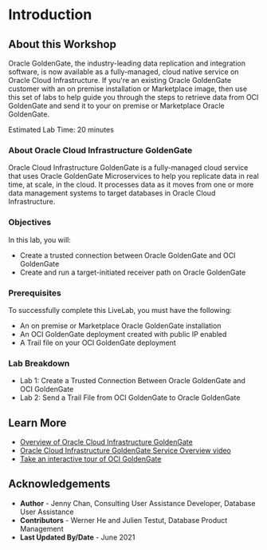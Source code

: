 # Introduction

## About this Workshop

Oracle GoldenGate, the industry-leading data replication and integration software, is now available as a fully-managed, cloud native service on Oracle Cloud Infrastructure. If you're an existing Oracle GoldenGate customer with an on premise installation or Marketplace image, then use this set of labs to help guide you through the steps to retrieve data from OCI GoldenGate and send it to your on premise or Marketplace Oracle GoldenGate.

Estimated Lab Time: 20 minutes

### About Oracle Cloud Infrastructure GoldenGate
Oracle Cloud Infrastructure GoldenGate is a fully-managed cloud service that uses Oracle GoldenGate Microservices to help you replicate data in real time, at scale, in the cloud. It processes data as it moves from one or more data management systems to target databases in Oracle Cloud Infrastructure.

### Objectives

In this lab, you will:
* Create a trusted connection between Oracle GoldenGate and OCI GoldenGate
* Create and run a target-initiated receiver path on Oracle GoldenGate

### Prerequisites
To successfully complete this LiveLab, you must have the following:
* An on premise or Marketplace Oracle GoldenGate installation
* An OCI GoldenGate deployment created with public IP enabled
* A Trail file on your OCI GoldenGate deployment

### Lab Breakdown

* Lab 1: Create a Trusted Connection Between Oracle GoldenGate and OCI GoldenGate
* Lab 2: Send a Trail File from OCI GoldenGate to Oracle GoldenGate

## Learn More

* [Overview of Oracle Cloud Infrastructure GoldenGate](https://docs.oracle.com/cloud/paas/goldengate-service/using/overview-goldengate.html)
* [Oracle Cloud Infrastructure GoldenGate Service Overview video](https://apexapps.oracle.com/pls/apex/f?p=44785:112:0::::P112_CONTENT_ID:29278)
* [Take an interactive tour of OCI GoldenGate](https://apexapps.oracle.com/pls/apex/f?p=44785:112:0::::P112_CONTENT_ID:29986)

## Acknowledgements
* **Author** - Jenny Chan, Consulting User Assistance Developer, Database User Assistance
* **Contributors** -  Werner He and Julien Testut, Database Product Management
* **Last Updated By/Date** - June 2021
